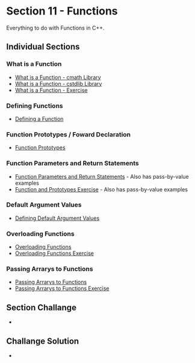 # Section 11 - Functions
Everything to do with Functions in C++.

## Individual Sections

### What is a Function
- [What is a Function - cmath Library](https://github.com/0xToast/Cplusplus/blob/main/Udemy/Section%2011/whatIsAFunctionCMathLib.cpp)
- [What is a Function - cstdlib Library](https://github.com/0xToast/Cplusplus/blob/main/Udemy/Section%2011/whatIsAFunctionCStdLib.cpp)
- [What is a Function - Exercise](https://github.com/0xToast/Cplusplus/blob/main/Udemy/Section%2011/whatIsAFunctionExercise.cpp)

### Defining Functions
- [Defining a Function](https://github.com/0xToast/Cplusplus/blob/main/Udemy/Section%2011/definingFunctions.cpp)

### Function Prototypes / Foward Declaration
- [Function Prototypes](https://github.com/0xToast/Cplusplus/blob/main/Udemy/Section%2011/functionPrototyping.cpp)

### Function Parameters and Return Statements
- [Function Parameters and Return Statements](https://github.com/0xToast/Cplusplus/blob/main/Udemy/Section%2011/functionParametersAndReturnStatements.cpp) - Also has pass-by-value examples
- [Function and Prototypes Exercise](https://github.com/0xToast/Cplusplus/blob/main/Udemy/Section%2011/functionsAndPrototypesExercise.cpp) - Also has pass-by-value examples

### Default Argument Values
- [Defining Default Argument Values](https://github.com/0xToast/Cplusplus/blob/main/Udemy/Section%2011/defaultArgumentValues.cpp)

### Overloading Functions
- [Overloading Functions](https://github.com/0xToast/Cplusplus/blob/main/Udemy/Section%2011/overLoadingFunctions.cpp)
- [Overloading Functions Exercise](https://github.com/0xToast/Cplusplus/blob/main/Udemy/Section%2011/overloadingFunctionsExercise.cpp)

### Passing Arrarys to Functions 
- [Passing Arrarys to Functions](https://github.com/0xToast/Cplusplus/blob/main/Udemy/Section%2011/passingArraysToFunctions.cpp)
- [Passing Arrarys to Functions Exercise](https://github.com/0xToast/Cplusplus/blob/main/Udemy/Section%2011/passingArraysToFunctionsExercise.cpp)

## Section Challange
- []()

## Challange Solution
- []()

